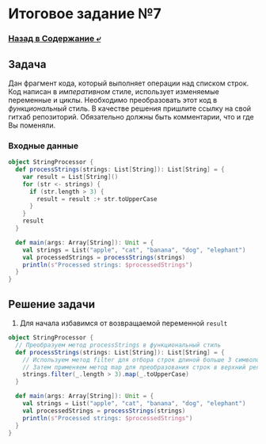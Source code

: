 # Итоговое задание №7

### [Назад в Содержание ⤶](/README.md)

## Задача
Дан фрагмент кода, который выполняет операции над списком строк. Код написан в _императивном_ стиле, использует 
изменяемые переменные и циклы. Необходимо преобразовать этот код в _функциональный_ стиль. В качестве решения пришлите 
ссылку на свой гитхаб репозиторий. Обязательно должны быть комментарии, что и где Вы поменяли.  

### Входные данные

```scala
object StringProcessor {
  def processStrings(strings: List[String]): List[String] = {
    var result = List[String]()
    for (str <- strings) {
      if (str.length > 3) {
        result = result :+ str.toUpperCase
      }
    }
    result
  }

  def main(args: Array[String]): Unit = {
    val strings = List("apple", "cat", "banana", "dog", "elephant")
    val processedStrings = processStrings(strings)
    println(s"Processed strings: $processedStrings")
  }
}
```

## Решение задачи
1. Для начала избавимся от возвращаемой переменной `result`

```scala
object StringProcessor {
  // Преобразуем метод processStrings в функциональный стиль
  def processStrings(strings: List[String]): List[String] = {
    // Используем метод filter для отбора строк длиной больше 3 символов
    // Затем применяем метод map для преобразования строк в верхний регистр
    strings.filter(_.length > 3).map(_.toUpperCase)
  }

  def main(args: Array[String]): Unit = {
    val strings = List("apple", "cat", "banana", "dog", "elephant")
    val processedStrings = processStrings(strings)
    println(s"Processed strings: $processedStrings")
  }
}
```